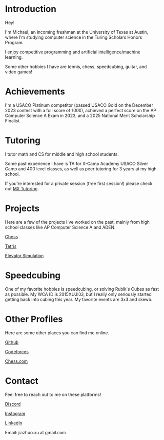 # Introduction
Hey!

I'm Michael, an incoming freshman at the University of Texas at Austin, where I'm studying computer science in the Turing Scholars Honors Program.

I enjoy competitive programming and artificial intelligence/machine learning.

Some other hobbies I have are tennis, chess, speedcubing, guitar, and video games!

# Achievements

I'm a USACO Platinum competitor (passed USACO Gold on the December 2023 contest with a full score of 1000), achieved a perfect score on the AP Computer Science A Exam in 2023, and a 2025 National Merit Scholarship Finalist.

# Tutoring
I tutor math and CS for middle and high school students.

Some past experience I have is TA for X-Camp Academy USACO Silver Camp and 400 level classes, as well as peer tutoring for 3 years at my high school.

If you're interested for a private session (free first session!) please check out [MX Tutoring](https://sites.google.com/view/mxtutoring).

# Projects
Here are a few of the projects I've worked on the past, mainly from high school classes like AP Computer Science A and ADEN.

[Chess](https://github.com/michyjz/chess)

[Tetris](https://github.com/michyjz/tetris)

[Elevator Simulation](https://github.com/michyjz/elevator-simulation)

# Speedcubing

One of my favorite hobbies is speedcubing, or solving Rubik's Cubes as fast as possible. My WCA ID is 2015XUJI03, but I really only seriously started getting back into cubing this year. My favorite events are 3x3 and skewb.

# Other Profiles
Here are some other places you can find me online.

[Github](https://github.com/michyjz) 

[Codeforces](https://codeforces.com/profile/MichyJZ)

[Chess.com](https://www.chess.com/member/michyjz)

# Contact
Feel free to reach out to me on these platforms!

[Discord](https://discordapp.com/users/545056316905750539)

[Instagram](https://www.instagram.com/michael.jxu/)

[LinkedIn](https://www.linkedin.com/in/michael-j-xu/)

Email: jiazhuo.xu at gmail.com
